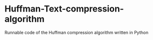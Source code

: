 # Huffman-Text-compression-algorithm
Runnable code of the Huffman compression algorithm written in Python

